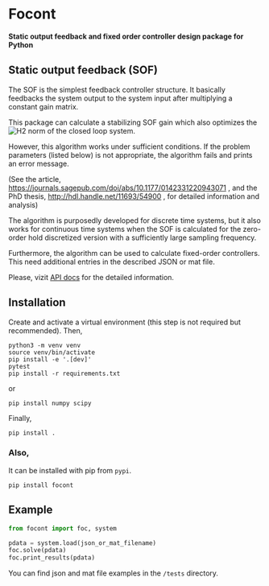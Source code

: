 # Focont

**Static output feedback and fixed order controller design package for Python**

## Static output feedback (SOF)

The SOF is the simplest feedback controller structure. It basically feedbacks
the system output to the system input after multiplying a constant gain matrix.

This package can calculate a stabilizing SOF gain which also optimizes the ![H2](/doc/h2.gif)
norm of the closed loop system.

However, this algorithm works under sufficient conditions. If the problem
parameters (listed below) is not appropriate, the algorithm fails and
prints an error message.

(See the article, https://journals.sagepub.com/doi/abs/10.1177/0142331220943071 ,
and the PhD thesis, http://hdl.handle.net/11693/54900 , for detailed
information and analysis)

The algorithm is purposedly developed for discrete time systems, but it also works
for continuous time systems when the SOF is calculated for the zero-order hold
discretized version with a sufficiently large sampling frequency.

Furthermore, the algorithm can be used to calculate fixed-order controllers.
This need additional entries in the described JSON or mat file.

Please, vizit [API docs](/doc/focont.md) for the detailed information.


## Installation

Create and activate a virtual environment (this step is not required but recommended).
Then,
```
python3 -m venv venv
source venv/bin/activate
pip install -e '.[dev]'
pytest
pip install -r requirements.txt
```
or
```
pip install numpy scipy
```
Finally,
```
pip install .
```

### Also,

It can be installed with pip from `pypi`.
```
pip install focont
```

## Example

```python
from focont import foc, system

pdata = system.load(json_or_mat_filename)
foc.solve(pdata)
foc.print_results(pdata)
```

You can find json and mat file examples in the `/tests` directory.

